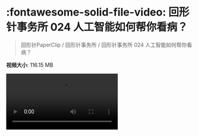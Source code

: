 # :fontawesome-solid-file-video: 回形针事务所 024 人工智能如何帮你看病？

> 回形针PaperClip / 回形针事务所 / 回形针事务所 024 人工智能如何帮你看病？

**视频大小**: 116.15 MB

<div class="video"><video src="https://file.hsyhx.top/archive/回形针PaperClip/回形针事务所/回形针事务所 024 人工智能如何帮你看病？.mp4" controls preload>🤔 您的浏览器不支持 video 标签</video></div>